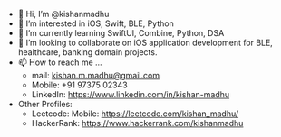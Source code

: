 - 👋 Hi, I’m @kishanmadhu
- 👀 I’m interested in iOS, Swift, BLE, Python
- 🌱 I’m currently learning SwiftUI, Combine, Python, DSA
- 💞️ I’m looking to collaborate on iOS application development for BLE, healthcare, banking domain projects.
- 📫 How to reach me ...
  - mail: kishan.m.madhu@gmail.com
  - Mobile: +91 97375 02343
  - LinkedIn: https://www.linkedin.com/in/kishan-madhu
- Other Profiles:
  - Leetcode: Mobile: https://leetcode.com/kishan_madhu/
  - HackerRank: https://www.hackerrank.com/kishanmadhu

<!---
kishanmadhu/kishanmadhu is a ✨ special ✨ repository because its `README.md` (this file) appears on your GitHub profile.
You can click the Preview link to take a look at your changes.
--->
